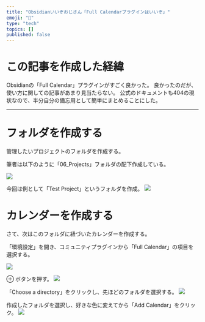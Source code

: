 ```yaml
---
title: "Obsidianいいぞおじさん「Full Calendarプラグインはいいぞ」"
emoji: "📌"
type: "tech"
topics: []
published: false
---
```


# この記事を作成した経緯

Obsidianの「Full Calendar」プラグインがすごく良かった。
良かったのだが、使い方に関しての記事があまり見当たらない。
公式のドキュメントも404の現状なので、半分自分の備忘用として簡単にまとめることにした。

---

# フォルダを作成する

管理したいプロジェクトのフォルダを作成する。

筆者は以下のように「06_Projects」フォルダの配下作成している。

![](https://storage.googleapis.com/zenn-user-upload/84a64e6746e3-20240729.png)

今回は例として「Test Project」というフォルダを作成。
![](https://storage.googleapis.com/zenn-user-upload/fb814914e558-20240729.png)

# カレンダーを作成する

さて、次はこのフォルダに紐づいたカレンダーを作成する。

「環境設定」を開き、コミュニティプラグインから「Full Calendar」の項目を選択する。

![](https://storage.googleapis.com/zenn-user-upload/5b34f464022d-20240729.png)

⊕ ボタンを押す。
![](https://storage.googleapis.com/zenn-user-upload/7bb4d06becce-20240729.png)

「Choose a directory」をクリックし、先ほどのフォルダを選択する。
![](https://storage.googleapis.com/zenn-user-upload/4f9dbe0743f4-20240729.png)

作成したフォルダを選択し、好きな色に変えてから「Add Calendar」をクリック。
![](https://storage.googleapis.com/zenn-user-upload/de1badb4c2ef-20240729.png)

